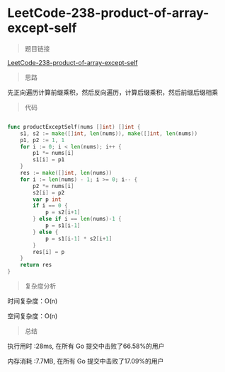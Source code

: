 #  LeetCode-238-product-of-array-except-self

>题目链接

[LeetCode-238-product-of-array-except-self](https://leetcode-cn.com/problems/product-of-array-except-self/)

>思路

先正向遍历计算前缀乘积，然后反向遍历，计算后缀乘积，然后前缀后缀相乘

>代码

```go

func productExceptSelf(nums []int) []int {
    s1, s2 := make([]int, len(nums)), make([]int, len(nums))
    p1, p2 := 1, 1
    for i := 0; i < len(nums); i++ {
        p1 *= nums[i]
        s1[i] = p1
    }
    res := make([]int, len(nums))
    for i := len(nums) - 1; i >= 0; i-- {
        p2 *= nums[i]
        s2[i] = p2
        var p int
        if i == 0 {
            p = s2[i+1]
        } else if i == len(nums)-1 {
            p = s1[i-1]
        } else {
            p = s1[i-1] * s2[i+1]
        }
        res[i] = p
    }
    return res
}

```

>复杂度分析

时间复杂度：O(n)

空间复杂度：O(n)

>总结

执行用时 :28ms, 在所有 Go 提交中击败了66.58%的用户
 
内存消耗 :7.7MB, 在所有 Go 提交中击败了17.09%的用户
